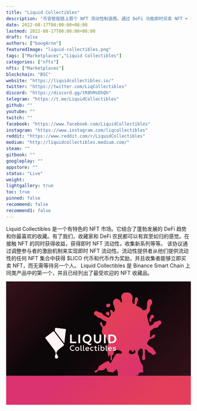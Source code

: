 ```yaml
---
title: "Liquid Collectibles"
description: "币安智能链上首个 NFT 流动性制造商。通过 DeFi 功能即时买卖 NFT + 被动收入机会。"
date: 2022-08-17T00:00:00+08:00
lastmod: 2022-08-17T00:00:00+08:00
draft: false
authors: ["boogArno"]
featuredImage: "liquid-collectibles.png"
tags: ["Marketplaces","Liquid Collectibles"]
categories: ["nfts"]
nfts: ["Marketplaces"]
blockchain: "BSC"
website: "https://liquidcollectibles.io/"
twitter: "https://twitter.com/LiqCollectibles"
discord: "https://discord.gg/tR8hMsDhQh"
telegram: "https://t.me/LiquidCollectibles"
github: ""
youtube: ""
twitch: ""
facebook: "https://www.facebook.com/LiquidCollectibles"
instagram: "https://www.instagram.com/liqcollectibles"
reddit: "https://www.reddit.com/r/LiquidCollectibles"
medium: "http://liquidcollectibles.medium.com/"
steam: ""
gitbook: ""
googleplay: ""
appstore: ""
status: "Live"
weight: 
lightgallery: true
toc: true
pinned: false
recommend: false
recommend1: false
---
```

Liquid Collectibles 是一个有特色的 NFT 市场。它结合了蓬勃发展的 DeFi 趋势和你最喜欢的收藏。有了我们，收藏家和 DeFi 农民都可以有宾至如归的感觉。在接触 NFT 的同时获得收益，获得即时 NFT 流动性，收集新系列等等。
该协议通过调整参与者的激励机制来实现即时 NFT 流动性。流动性提供者从他们提供流动性的任何 NFT 集合中获得 $LICO 代币和代币作为奖励，并且收集者能够立即买卖 NFT，而无需等待另一个人。
Liquid Collectibles 是 Binance Smart Chain 上同类产品中的第一个，并且已经列出了最受欢迎的 NFT 收藏品。

![liquidcollectibles-dapp-marketplaces-bsc-image1_be1e9bac7caca1a40a8d6031f689ca0d](liquidcollectibles-dapp-marketplaces-bsc-image1_be1e9bac7caca1a40a8d6031f689ca0d.png)
